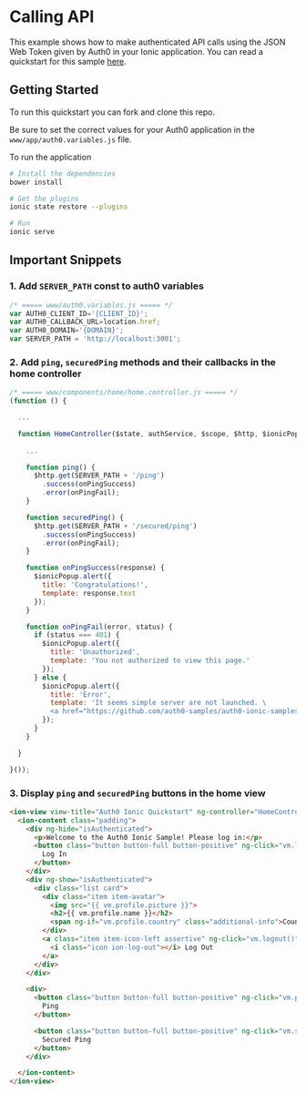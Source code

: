 # Calling API

This example shows how to make authenticated API calls using the JSON Web Token given by Auth0 in your Ionic application.
You can read a quickstart for this sample [here](https://auth0.com/docs/quickstart/native/ionic/07-calling-apis). 

## Getting Started

To run this quickstart you can fork and clone this repo.

Be sure to set the correct values for your Auth0 application in the `www/app/auth0.variables.js` file.

To run the application

```bash
# Install the dependencies
bower install

# Get the plugins
ionic state restore --plugins

# Run
ionic serve
```


## Important Snippets

### 1. Add `SERVER_PATH` const to auth0 variables

```js
/* ===== www/auth0.variables.js ===== */
var AUTH0_CLIENT_ID='{CLIENT_ID}';
var AUTH0_CALLBACK_URL=location.href;
var AUTH0_DOMAIN='{DOMAIN}';
var SERVER_PATH = 'http://localhost:3001';
```

### 2. Add `ping`, `securedPing` methods and their callbacks in the home controller

```js
/* ===== www/components/home/home.controller.js ===== */
(function () {

  ...

  function HomeController($state, authService, $scope, $http, $ionicPopup) {
    
    ...

    function ping() {
      $http.get(SERVER_PATH + '/ping')
        .success(onPingSuccess)
        .error(onPingFail);
    }

    function securedPing() {
      $http.get(SERVER_PATH + '/secured/ping')
        .success(onPingSuccess)
        .error(onPingFail);
    }

    function onPingSuccess(response) {
      $ionicPopup.alert({
        title: 'Congratulations!',
        template: response.text
      });
    }

    function onPingFail(error, status) {
      if (status === 401) {
        $ionicPopup.alert({
          title: 'Unauthorized',
          template: 'You not authorized to view this page.'
        });
      } else {
        $ionicPopup.alert({
          title: 'Error',
          template: 'It seems simple server are not launched. \
          <a href="https://github.com/auth0-samples/auth0-ionic-samples/tree/master/Server">more details</a>'
        });
      }
    }

  }

}());
```

### 3. Display `ping` and `securedPing` buttons in the home view 

```html
<ion-view view-title="Auth0 Ionic Quickstart" ng-controller="HomeController as vm">
  <ion-content class="padding">
    <div ng-hide="isAuthenticated">
      <p>Welcome to the Auth0 Ionic Sample! Please log in:</p>
      <button class="button button-full button-positive" ng-click="vm.login()">
        Log In
      </button>
    </div>
    <div ng-show="isAuthenticated">
      <div class="list card">
        <div class="item item-avatar">
          <img src="{{ vm.profile.picture }}">
          <h2>{{ vm.profile.name }}</h2>
          <span ng-if="vm.profile.country" class="additional-info">Country (added by rule): <strong>{{ vm.profile.country }}</strong></span>
        </div>
        <a class="item item-icon-left assertive" ng-click="vm.logout()">
          <i class="icon ion-log-out"></i> Log Out
        </a>
      </div>
    </div>

    <div>
      <button class="button button-full button-positive" ng-click="vm.ping()">
        Ping
      </button>

      <button class="button button-full button-positive" ng-click="vm.securedPing()">
        Secured Ping
      </button>
    </div>

  </ion-content>
</ion-view>
```